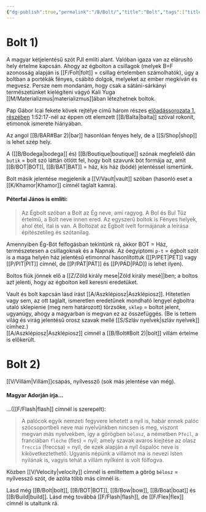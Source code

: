```yaml
---
{"dg-publish":true,"permalink":"/B/Bolt/","title":"Bolt","tags":["titleandheadingonedontmatch","multipleentries","stitched","dg_uploaded"],"created":"2023-10-10T10:45","updated":"2023-11-08T03:35"}
---
```



# Bolt 1)

A magyar kétjelentésű szót PJI említi alant. Valóban igaza van az elárusító hely értelme kapcsán. Ahogy az égbolton a csillagok (melyek B=F azonosság alapján is [[F/Folt\|folt]] = csillag értelemben számolhatók), úgy a boltban a portékák fényes, csábító dolgok, melyeket az ember megkíván és megvesz. Persze nem mondanám, hogy csak a sátáni-sárkányi természetünket kielégíteni vágyó Kali Yuga [[M/Materializmus\|materializmus]]ában létezhetnek boltok.  

Pap Gábor Icai fekete kövek rejtélye című három részes [előadássorozata 1. részében](https://www.youtube.com/watch?v=EkK4R1UaIEY) 1:52:17-nél az éppen ott elemzett [[B/Balta\|balta]] szóval rokonít, etimonok ismerete hiányában.  

Az angol [[B/BAR#Bar 2)\|bar]] hasonlóan fényes hely, de a [[S/Shop\|shop]] is lehet szép hely.  

A ([[B/Bodega\|bodega]] és) [[B/Boutique\|boutique]] szónak megfelelő dán `butik` = bolt szó láttán ötlött fel, hogy bolt szavunk bót formája az, amit [[B/BOT\|BOT]], [[B/BAT\|BAT]] = ház, kis ház (bódé) jelentéssel ismertünk.  

Bolt másik jelentése megjelenik a [[V/Vault\|vault]] szóban (hasonló eset a [[K/Khamor\|Khamor]] címnél taglalt kamra).  

#### Péterfai János is említi:  

> Az Égbolt szóban a Bolt az Ég neve, ami ragyog. A Bol és Bul Tűz értelmű, a Bolt neve innen ered. Az egyszerű boltok is Fényes helyek, ahol étel, ital is van. A Boltozat az Égbolt ívelt formájának a leírása építészetileg és szótanilag.  

Amennyiben Ég-Bót felfogásban tekintünk rá, akkor BOT = Ház, természetesen a csillagoknak és a Napnak. Az óegyiptomi `p-t` = égbolt szót is a maga helyén ház jelentésű etimonnal hasonlítottuk ([[P/PET\|PET]] vagy [[P/PIT\|PIT]] címnél, de [[P/PÁT\|PÁT]] és [[P/PÁD\|PÁD]] is lehet ilyen).  

Boltos fiúk jönnek elő a [[Z/Zöld király mese\|Zöld király mesé]]ben; a boltos azt jelenti, hogy az égbolton kell keresni eredetüket.  

Vault és bolt kapcsán lásd írást [[A/Aszklépiosz\|Aszklépiosz]]. Hitetetlen vagy sem, az ott taglalt, ismeretlen eredetűnek mondható lengyel égboltra utaló sklepienie (meg nem határozott) törzsöke, `sklep` = boltot jelent, ugyanúgy, ahogy a magyarban is megvan ez az összefüggés. (Be is tettem világ és virág jelentésű orosz szavak mellé [[S/Szláv nyelvek\|szláv nyelvek]] címhez.)  
[[A/Aszklépiosz\|Aszklépiosz]] címnél a [[B/Bolt#Bolt 2)\|bolt]] villám értelme is előkerült.  

# Bolt 2)

[[V/Villám\|Villám]]csapás, nyílvessző (sok más jelentése van még).  

#### Magyar Adorján írja...

...([[F/Flash\|flash]] címnél is szerepelt):  
> A palócok egyik nemzeti fegyvere lehetett a nyíl is, habár ennek palóc szócsoportbeli neve mai nyelvünkben nincsen is meg, viszont megvan más nyelvekben, így a görögben `bélosz`, a németben `Pfeil`, a franciában `flèche` (fles) = nyíl; amely szavak avaros kiejtése az olasz `freccia` (freccsa) = nyíl, de ezek alapján a nyíl őspalóc neve is kikövetkeztethető. Ugyanis népünk a villámot ma is nevezi Isten nyilának is, vagyis tehát a villám nyílként is volt fölfogva.  

Közben [[V/Velocity\|velocity]] címnél is említettem a görög `bélosz` = nyílvessző szót, de azóta több más címnél is.  

Lásd még [[B/Bolt\|bolt]], [[B/BOT\|BOT]], [[B/Bow\|bow]], [[B/Boat\|boat]] és [[B/Build\|build]]. Lásd még továbbá [[F/Flash\|flash]], de [[F/Flex\|flex]] címnél is utaltunk rá.  
